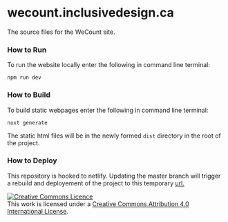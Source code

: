 # wecount.inclusivedesign.ca
The source files for the WeCount site.

### How to Run
To run the website locally enter the following in command line terminal:
```
npm run dev
```
### How to Build
To build static webpages enter the following in command line terminal:
```
nuxt generate
```

The static html files will be in the newly formed `dist` directory in the root of the project.

### How to Deploy
This repository is hooked to netlify. Updating the master branch will trigger a rebuild and deployement of the project to this temporary [url.](https://peaceful-davinci-07d6a2.netlify.com/)



	
<a rel="license" href="http://creativecommons.org/licenses/by/4.0/"><img alt="Creative Commons Licence" style="border-width:0" src="https://i.creativecommons.org/l/by/4.0/88x31.png" /></a><br />This work is licensed under a <a rel="license" href="http://creativecommons.org/licenses/by/4.0/">Creative Commons Attribution 4.0 International License</a>.
